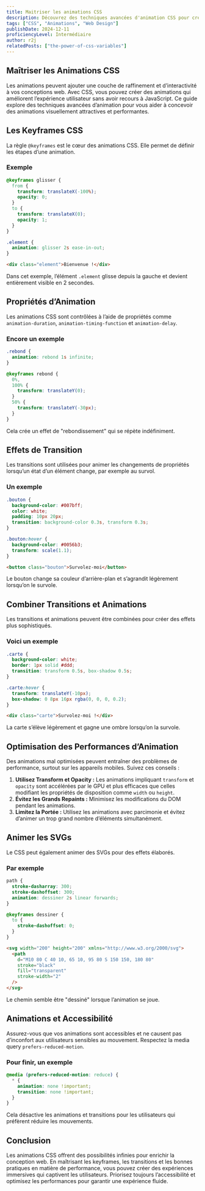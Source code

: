 ```yaml
---
title: Maitriser les animations CSS
description: Découvrez des techniques avancées d'animation CSS pour créer des animations visuellement attrayantes et performantes. Apprenez à utiliser les keyframes, les transitions, et les meilleures pratiques pour optimiser les performances.
tags: ["CSS", "Animations", "Web Design"]
publishDate: 2024-12-11
proficiencyLevel: Intermédiaire
author: r2j
relatedPosts: ["the-power-of-css-variables"]
---
```


## Maîtriser les Animations CSS

Les animations peuvent ajouter une couche de raffinement et d’interactivité à vos conceptions web. Avec CSS, vous pouvez créer des animations qui améliorent l’expérience utilisateur sans avoir recours à JavaScript. Ce guide explore des techniques avancées d’animation pour vous aider à concevoir des animations visuellement attractives et performantes.

## Les Keyframes CSS

La règle `@keyframes` est le cœur des animations CSS. Elle permet de définir les étapes d’une animation.

### Exemple

```css
@keyframes glisser {
  from {
    transform: translateX(-100%);
    opacity: 0;
  }
  to {
    transform: translateX(0);
    opacity: 1;
  }
}

.element {
  animation: glisser 2s ease-in-out;
}
```

```html
<div class="element">Bienvenue !</div>
```

Dans cet exemple, l’élément `.element` glisse depuis la gauche et devient entièrement visible en 2 secondes.

## Propriétés d’Animation

Les animations CSS sont contrôlées à l’aide de propriétés comme `animation-duration`, `animation-timing-function` et `animation-delay`.

### Encore un exemple

```css
.rebond {
  animation: rebond 1s infinite;
}

@keyframes rebond {
  0%,
  100% {
    transform: translateY(0);
  }
  50% {
    transform: translateY(-30px);
  }
}
```

Cela crée un effet de "rebondissement" qui se répète indéfiniment.

## Effets de Transition

Les transitions sont utilisées pour animer les changements de propriétés lorsqu’un état d’un élément change, par exemple au survol.

### Un exemple

```css
.bouton {
  background-color: #007bff;
  color: white;
  padding: 10px 20px;
  transition: background-color 0.3s, transform 0.3s;
}

.bouton:hover {
  background-color: #0056b3;
  transform: scale(1.1);
}
```

```html
<button class="bouton">Survolez-moi</button>
```

Le bouton change sa couleur d’arrière-plan et s’agrandit légèrement lorsqu’on le survole.

## Combiner Transitions et Animations

Les transitions et animations peuvent être combinées pour créer des effets plus sophistiqués.

### Voici un exemple

```css
.carte {
  background-color: white;
  border: 1px solid #ddd;
  transition: transform 0.5s, box-shadow 0.5s;
}

.carte:hover {
  transform: translateY(-10px);
  box-shadow: 0 8px 16px rgba(0, 0, 0, 0.2);
}
```

```html
<div class="carte">Survolez-moi !</div>
```

La carte s’élève légèrement et gagne une ombre lorsqu’on la survole.

## Optimisation des Performances d’Animation

Des animations mal optimisées peuvent entraîner des problèmes de performance, surtout sur les appareils mobiles. Suivez ces conseils :

1. **Utilisez Transform et Opacity :** Les animations impliquant `transform` et `opacity` sont accélérées par le GPU et plus efficaces que celles modifiant les propriétés de disposition comme `width` ou `height`.
2. **Évitez les Grands Repaints :** Minimisez les modifications du DOM pendant les animations.
3. **Limitez la Portée :** Utilisez les animations avec parcimonie et évitez d’animer un trop grand nombre d’éléments simultanément.

## Animer les SVGs

Le CSS peut également animer des SVGs pour des effets élaborés.

### Par exemple

```css
path {
  stroke-dasharray: 300;
  stroke-dashoffset: 300;
  animation: dessiner 2s linear forwards;
}

@keyframes dessiner {
  to {
    stroke-dashoffset: 0;
  }
}
```

```html
<svg width="200" height="200" xmlns="http://www.w3.org/2000/svg">
  <path
    d="M10 80 C 40 10, 65 10, 95 80 S 150 150, 180 80"
    stroke="black"
    fill="transparent"
    stroke-width="2"
  />
</svg>
```

Le chemin semble être "dessiné" lorsque l’animation se joue.

## Animations et Accessibilité

Assurez-vous que vos animations sont accessibles et ne causent pas d’inconfort aux utilisateurs sensibles au mouvement. Respectez la media query `prefers-reduced-motion`.

### Pour finir, un exemple

```css
@media (prefers-reduced-motion: reduce) {
  * {
    animation: none !important;
    transition: none !important;
  }
}
```

Cela désactive les animations et transitions pour les utilisateurs qui préfèrent réduire les mouvements.

## Conclusion

Les animations CSS offrent des possibilités infinies pour enrichir la conception web. En maîtrisant les keyframes, les transitions et les bonnes pratiques en matière de performance, vous pouvez créer des expériences immersives qui captivent les utilisateurs. Priorisez toujours l’accessibilité et optimisez les performances pour garantir une expérience fluide.
